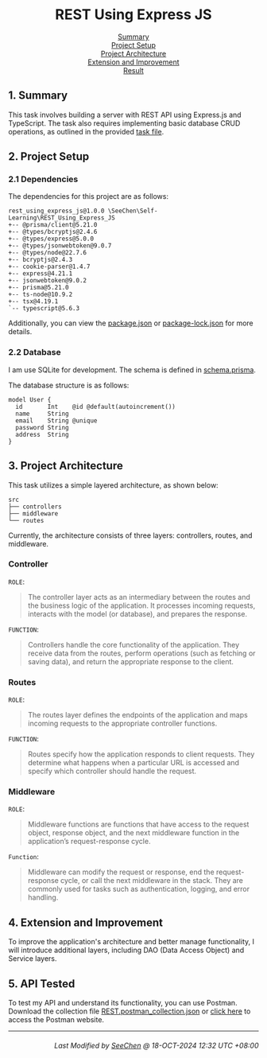 <div align=center>

# REST Using Express JS

[Summary](#1-summary)</br>
[Project Setup](#2-project-setup)</br>
[Project Architecture](#3-project-architecture)</br>
[Extension and Improvement](#4-extension-and-improvement)</br>
[Result](#5-result)</br>

</div>

## 1. Summary
This task involves building a server with REST API using Express.js and TypeScript. The task also requires implementing basic database CRUD operations, as outlined in the provided [task file](./Coding_Question_Set_1.txt).

## 2. Project Setup
### 2.1 Dependencies
The dependencies for this project are as follows:
```
rest_using_express_js@1.0.0 \SeeChen\Self-Learning\REST_Using_Express_JS
+-- @prisma/client@5.21.0
+-- @types/bcryptjs@2.4.6
+-- @types/express@5.0.0
+-- @types/jsonwebtoken@9.0.7
+-- @types/node@22.7.6
+-- bcryptjs@2.4.3
+-- cookie-parser@1.4.7
+-- express@4.21.1
+-- jsonwebtoken@9.0.2
+-- prisma@5.21.0
+-- ts-node@10.9.2
+-- tsx@4.19.1
`-- typescript@5.6.3
```

Additionally, you can view the [package.json](./package.json) or [package-lock.json](./package-lock.json) for more details.

### 2.2 Database
I am use SQLite for development. The schema is defined in [schema.prisma](./prisma/schema.prisma). 

The database structure is as follows:
```prisma
model User {
  id       Int    @id @default(autoincrement())
  name     String
  email    String @unique
  password String
  address  String
}
```

## 3. Project Architecture
This task utilizes a simple layered architecture, as shown below:
```
src
├── controllers
├── middleware
└── routes
```
Currently, the architecture consists of three layers: controllers, routes, and middleware.

### **Controller**
`ROLE`:
> The controller layer acts as an intermediary between the routes and the business logic of the application. It processes incoming requests, interacts with the model (or database), and prepares the response.

`FUNCTION`:
> Controllers handle the core functionality of the application. They receive data from the routes, perform operations (such as fetching or saving data), and return the appropriate response to the client.

### **Routes**
`ROLE`:
> The routes layer defines the endpoints of the application and maps incoming requests to the appropriate controller functions.

`FUNCTION`:
> Routes specify how the application responds to client requests. They determine what happens when a particular URL is accessed and specify which controller should handle the request.

### **Middleware**
`ROLE`:
> Middleware functions are functions that have access to the request object, response object, and the next middleware function in the application’s request-response cycle.

`Function`:
> Middleware can modify the request or response, end the request-response cycle, or call the next middleware in the stack. They are commonly used for tasks such as authentication, logging, and error handling.

## 4. Extension and Improvement
To improve the application's architecture and better manage functionality, I will introduce additional layers, including DAO (Data Access Object) and Service layers.

## 5. API Tested
To test my API and understand its functionality, you can use Postman. Download the collection file [REST.postman_collection.json](./REST.postman_collection.json) or [click here](https://yiyingpiaopiao.postman.co/workspace/user-api~6adfe4bb-2bc2-4b1d-8ba6-66928967946e/collection/25397697-e8cf12f6-9fa3-44d8-a088-68589638c2f2?action=share&creator=25397697) to access the Postman website.

---
<div align="right">

###### *Last Modified by [SeeChen](https://github.com/SeeChen/) @ 18-OCT-2024 12:32 UTC +08:00*
</div>